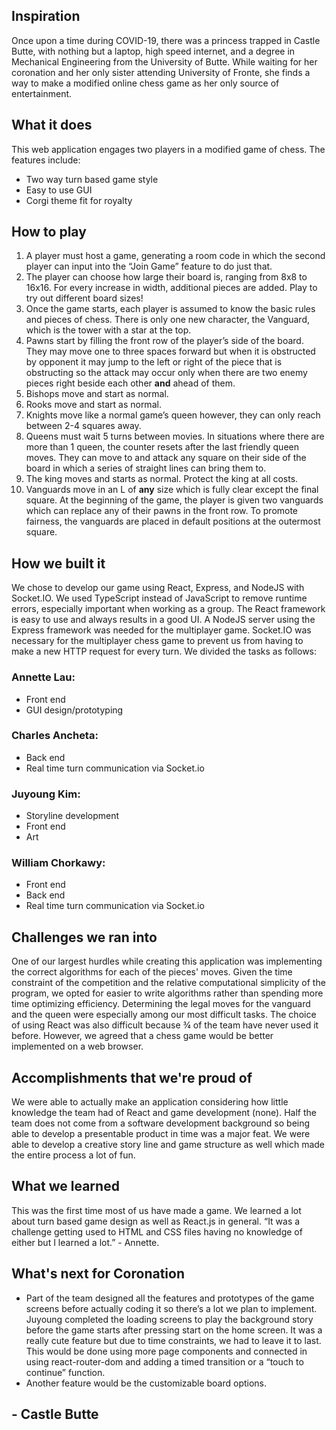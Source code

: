 ## Inspiration

Once upon a time during COVID-19, there was a princess trapped in Castle Butte, with nothing but a laptop, high speed internet, and a degree in Mechanical Engineering from the University of Butte. While waiting for her coronation and her only sister attending University of Fronte, she finds a way to make a modified online chess game as her only source of entertainment.

## What it does

This web application engages two players in a modified game of chess. The features include:

- Two way turn based game style
- Easy to use GUI
- Corgi theme fit for royalty

## How to play

1. A player must host a game, generating a room code in which the second player can input into the “Join Game” feature to do just that.
2. The player can choose how large their board is, ranging from 8x8 to 16x16. For every increase in width, additional pieces are added. Play to try out different board sizes!
3. Once the game starts, each player is assumed to know the basic rules and pieces of chess. There is only one new character, the Vanguard, which is the tower with a star at the top.
4. Pawns start by filling the front row of the player’s side of the board. They may move one to three spaces forward but when it is obstructed by opponent it may jump to the left or right of the piece that is obstructing so the attack may occur only when there are two enemy pieces right beside each other **and** ahead of them.
5. Bishops move and start as normal.
6. Rooks move and start as normal.
7. Knights move like a normal game’s queen however, they can only reach between 2-4 squares away.
8. Queens must wait 5 turns between movies. In situations where there are more than 1 queen, the counter resets after the last friendly queen moves. They can move to and attack any square on their side of the board in which a series of straight lines can bring them to.
9. The king moves and starts as normal. Protect the king at all costs.
10. Vanguards move in an L of **any** size which is fully clear except the final square. At the beginning of the game, the player is given two vanguards which can replace any of their pawns in the front row. To promote fairness, the vanguards are placed in default positions at the outermost square.

## How we built it

We chose to develop our game using React, Express, and NodeJS with Socket.IO. We used TypeScript instead of JavaScript to remove runtime errors, especially important when working as a group. The React framework is easy to use and always results in a good UI. A NodeJS server using the Express framework was needed for the multiplayer game. Socket.IO was necessary for the multiplayer chess game to prevent us from having to make a new HTTP request for every turn.
We divided the tasks as follows:

### Annette Lau:

- Front end
- GUI design/prototyping

### Charles Ancheta:

- Back end
- Real time turn communication via Socket.io

### Juyoung Kim:

- Storyline development
- Front end
- Art

### William Chorkawy:

- Front end
- Back end
- Real time turn communication via Socket.io

## Challenges we ran into

One of our largest hurdles while creating this application was implementing the correct algorithms for each of the pieces' moves. Given the time constraint of the competition and the relative computational simplicity of the program, we opted for easier to write algorithms rather than spending more time optimizing efficiency. Determining the legal moves for the vanguard and the queen were especially among our most difficult tasks. The choice of using React was also difficult because ¾ of the team have never used it before. However, we agreed that a chess game would be better implemented on a web browser.

## Accomplishments that we're proud of

We were able to actually make an application considering how little knowledge the team had of React and game development (none). Half the team does not come from a software development background so being able to develop a presentable product in time was a major feat. We were able to develop a creative story line and game structure as well which made the entire process a lot of fun.

## What we learned

This was the first time most of us have made a game. We learned a lot about turn based game design as well as React.js in general. “It was a challenge getting used to HTML and CSS files having no knowledge of either but I learned a lot.” - Annette.

## What's next for Coronation

- Part of the team designed all the features and prototypes of the game screens before actually coding it so there’s a lot we plan to implement. Juyoung completed the loading screens to play the background story before the game starts after pressing start on the home screen. It was a really cute feature but due to time constraints, we had to leave it to last. This would be done using more page components and connected in using react-router-dom and adding a timed transition or a “touch to continue” function.
- Another feature would be the customizable board options.

## - Castle Butte
